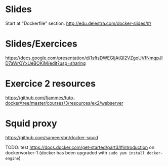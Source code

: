 # Slides

Start at "Dockerfile" section.
http://edu.delestra.com/docker-slides/#/

# Slides/Exercices
https://docs.google.com/presentation/d/1sftsDWEGIjAtQI2VZgoUVfNmqpJlD7aWrOYxUeBOKiM/edit?usp=sharing

# Exercice 2 resources
https://github.com/fjammes/tuto-docker/tree/master/courses/3/resources/ex2/webserver

# Squid proxy
https://github.com/sameersbn/docker-squid

TODO: test https://docs.docker.com/get-started/part3/#introduction on
dockerworker-1 (docker has been upgraded with `sudo yum install docker-engine`)
